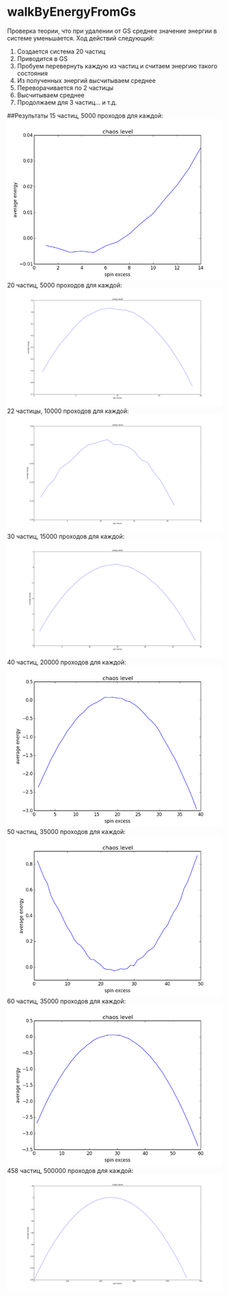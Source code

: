 walkByEnergyFromGs
==================

Проверка теории, что при удалении от GS среднее значение энергии в системе уменьшается.
Ход действий следующий:
1. Создается система 20 частиц
2. Приводится в GS
3. Пробуем перевернуть каждую из частиц и считаем энергию такого состояния
4. Из полученных энергий высчитываем среднее
5. Переворачивается по 2 частицы
6. Высчитываем среднее
7. Продолжаем для 3 частиц... и т.д.

##Результаты
15 частиц, 5000 проходов для каждой:
![15_5000](averageTrying_15_5000.png)
20 частиц, 5000 проходов для каждой:
![20_5000](averageTrying_20_5000.png)
22 частицы, 10000 проходов для каждой:
![22_10000](averageTrying_22_10000.png)
30 частиц, 15000 проходов для каждой:
![22_10000](averageTrying_30_15000.png)
40 частиц, 20000 проходов для каждой:
![22_10000](averageTrying_40_20000.png)
50 частиц, 35000 проходов для каждой:
![22_10000](averageTrying_50_35000.png)
60 частиц, 35000 проходов для каждой:
![22_10000](averageTrying_60_35000.png)
458 частиц, 500000 проходов для каждой:
![450_500000](averageTrying_450_500000.png)

